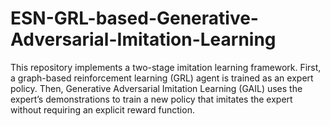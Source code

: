 # ESN-GRL-based-Generative-Adversarial-Imitation-Learning
This repository implements a two-stage imitation learning framework. First, a graph-based reinforcement learning (GRL) agent is trained as an expert policy. Then, Generative Adversarial Imitation Learning (GAIL) uses the expert’s demonstrations to train a new policy that imitates the expert without requiring an explicit reward function.
